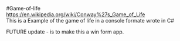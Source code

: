 #Game-of-life
<br>
https://en.wikipedia.org/wiki/Conway%27s_Game_of_Life 
<br>
This is a Example of the game of life in a console formate wrote in C#

FUTURE update - is to make this a win form app.
